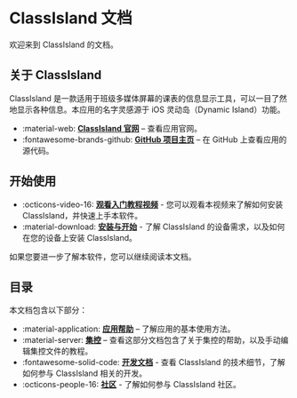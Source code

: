 # ClassIsland 文档

欢迎来到 ClassIsland 的文档。

## 关于 ClassIsland

ClassIsland 是一款适用于班级多媒体屏幕的课表的信息显示工具，可以一目了然地显示各种信息。本应用的名字灵感源于 iOS 灵动岛（Dynamic Island）功能。

<div class="grid cards" markdown>

- :material-web: __[ClassIsland 官网]__ – 查看应用官网。
- :fontawesome-brands-github: __[GitHub 项目主页]__ – 在 GitHub 上查看应用的源代码。

</div>

  [ClassIsland 官网]: https://classisland.tech
  [GitHub 项目主页]: https://classisland.tech

## 开始使用

<div class="grid cards" markdown>

- :octicons-video-16: __[观看入门教程视频]__ - 您可以观看本视频来了解如何安装 ClassIsland，并快速上手本软件。
- :material-download: __[安装与开始]__ - 了解 ClassIsland 的设备需求，以及如何在您的设备上安装 ClassIsland。

</div>

  [观看入门教程视频]: https://www.bilibili.com/video/BV1fA4m1A7uZ/
  [安装与开始]: ./app/setup.md

如果您要进一步了解本软件，您可以继续阅读本文档。

## 目录

本文档包含以下部分：

<div class="grid cards" markdown>

- :material-application: __[应用帮助]__ – 了解应用的基本使用方法。
- :material-server: __[集控]__ – 查看这部分文档包含了关于集控的帮助，以及手动编辑集控文件的教程。
- :fontawesome-solid-code: __[开发文档]__ - 查看 ClassIsland 的技术细节，了解如何参与 ClassIsland 相关的开发。
- :octicons-people-16: __[社区]__ - 了解如何参与 ClassIsland 社区。

</div>

  [应用帮助]: ./app/index.md
  [集控]: ./management/index.md
  [开发文档]: ./dev/index.md
  [社区]: ./community/communities.md
